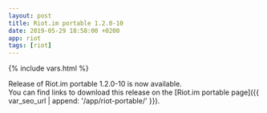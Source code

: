 ```yaml
---
layout: post
title: Riot.im portable 1.2.0-10
date: 2019-05-29 18:58:00 +0200
app: riot
tags: [riot]
---
```

{% include vars.html %}

Release of Riot.im portable 1.2.0-10 is now available.<br />
You can find links to download this release on the [Riot.im portable page]({{ var_seo_url | append: '/app/riot-portable/' }}).